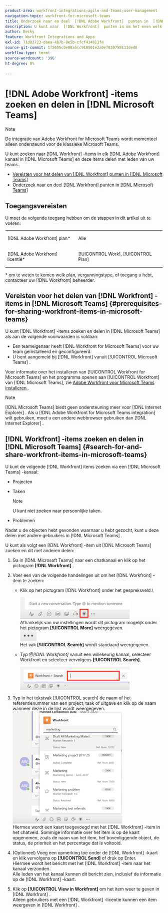 ```yaml
---
product-area: workfront-integrations;agile-and-teams;user-management
navigation-topic: workfront-for-microsoft-teams
title: Onderzoek naar en deel  [!DNL Adobe Workfront]  punten in  [!DNL Microsoft Teams]
description: U kunt naar  [!DNL Workfront]  punten in om het even welk  [!DNL Adobe WorkfrontWorkfront]  kanaal in  [!DNL Microsoft Teams]  zoeken en deze punten met leden van uw teams delen.
author: Becky
feature: Workfront Integrations and Apps
exl-id: 71d83723-daea-4b7b-8e5b-cfcf414611fe
source-git-commit: 1f2655c0e88a5cc918501e2a0ef830758111ded8
workflow-type: tm+mt
source-wordcount: '396'
ht-degree: 0%

---
```


# [!DNL Adobe Workfront] -items zoeken en delen in [!DNL Microsoft Teams]

>[!NOTE]
>
>De integratie van Adobe Workfront for Microsoft Teams wordt momenteel alleen ondersteund voor de klassieke Microsoft Teams.

U kunt zoeken naar [!DNL Workfront] -items in elk [!DNL Adobe Workfront] kanaal in [!DNL Microsoft Teams] en deze items delen met leden van uw teams.

* [Vereisten voor het delen van  [!DNL Workfront]  punten in  [!DNL Microsoft Teams]](#prerequisites-for-sharing-workfront-items-in-microsoft-teams-prerequisites-for-sharing-workfront-items-in-microsoft-teams)
* [Onderzoek naar en deel  [!DNL Workfront]  punten in  [!DNL Microsoft Teams]](#search-for-and-share-adobe-workfront-items-in-microsoft-teams)

## Toegangsvereisten

U moet de volgende toegang hebben om de stappen in dit artikel uit te voeren:

<table style="table-layout:auto"> 
 <col> 
 <col> 
 <tbody> 
  <tr> 
   <td role="rowheader">[!DNL Adobe Workfront] plan*</td> 
   <td> <p>Alle</p> </td> 
  </tr> 
  <tr> 
   <td role="rowheader">[!DNL Adobe Workfront] licentie*</td> 
   <td> <p>[!UICONTROL Work], [!UICONTROL Plan]</p> </td> 
  </tr> 
 </tbody> 
</table>

&#42; om te weten te komen welk plan, vergunningstype, of toegang u hebt, contacteer uw [!DNL Workfront] beheerder.

## Vereisten voor het delen van [!DNL Workfront] -items in [!DNL Microsoft Teams] {#prerequisites-for-sharing-workfront-items-in-microsoft-teams}

U kunt [!DNL Workfront] -items zoeken en delen in [!DNL Microsoft Teams] als aan de volgende voorwaarden is voldaan:

* Een teameigenaar heeft [!DNL Workfront for Microsoft Teams] voor uw team geïnstalleerd en geconfigureerd.
* U bent aangemeld bij [!DNL Workfront] vanuit [!UICONTROL Microsoft Teams] .

Voor informatie over het installeren van [!UICONTROL Workfront for Microsoft Teams] en het programma openen aan [!UICONTROL Workfront] van [!DNL Microsoft Teams], zie [ Adobe Workfront voor Microsoft Teams installeren ](../../workfront-integrations-and-apps/using-workfront-with-microsoft-teams/install-workfront-ms-teams.md).

>[!NOTE]
>
>[!DNL Microsoft Teams] biedt geen ondersteuning meer voor [!DNL Internet Explorer] . Als u [!DNL Adobe Workfront for Microsoft Teams integration] wilt gebruiken, moet u een andere webbrowser gebruiken dan [!DNL Internet Explorer] .


## [!DNL Workfront] -items zoeken en delen in [!DNL Microsoft Teams] {#search-for-and-share-workfront-items-in-microsoft-teams}

U kunt de volgende [!DNL Workfront] items zoeken via een [!DNL Microsoft Teams] -kanaal:

* Projecten
* Taken

  >[!NOTE]
  >
  >U kunt niet zoeken naar persoonlijke taken.

* Problemen

Nadat u de objecten hebt gevonden waarnaar u hebt gezocht, kunt u deze delen met andere gebruikers in [!DNL Microsoft Teams] .

U kunt als volgt een [!DNL Workfront] -item uit [!DNL Microsoft Teams] zoeken en dit met anderen delen:

1. Ga in [!DNL Microsoft Teams] naar een chatkanaal en klik op het pictogram **[!DNL Workfront]** .
1. Voer een van de volgende handelingen uit om het [!DNL Workfront] -item te zoeken:

   * Klik op het pictogram [!DNL Workfront] onder het gespreksveld.\

     ![ ms_teams_workfront_pinned_icon_highlight.png ](assets/ms-teams-workfront-pinned-icon-highlight-350x69.png)\
      Afhankelijk van uw instellingen wordt dit pictogram mogelijk onder het pictogram **[!UICONTROL More]** weergegeven.\
      ![ more_icon.png ](assets/more-icon-52x34.png)\
      Het vak **[!UICONTROL Search]** wordt standaard weergegeven.

   * Typ *@[!DNL Workfront]* vanuit een willekeurig kanaal, selecteer Workfront en selecteer vervolgens **[!UICONTROL Search].**

     ![ ms_teams_search_from_command.png ](assets/ms-teams-search-from-command-350x74.png)

1. Typ in het tekstvak [!UICONTROL search] de naam of het referentienummer van een project, taak of uitgave en klik op de naam wanneer deze in de lijst wordt weergegeven.\
   ![ ms_teams_finding_for_items.png ](assets/ms-teams-searching-for-items-350x359.png)\
   Hiermee wordt een kaart toegevoegd met het [!DNL Workfront] -item in het chatveld. Sommige informatie over het item is op de kaart opgenomen, zoals de naam van het item, het bovenliggende object, de status, de prioriteit en het percentage dat is voltooid.

1. (Optioneel) Voeg een opmerking toe onder de [!DNL Workfront] -kaart en klik vervolgens op **[!UICONTROL Send]** of druk op Enter.\
   Hiermee wordt het bericht met het [!DNL Workfront] -item naar het kanaal verzonden.\
   Alle leden van het kanaal kunnen dit bericht zien, inclusief de informatie op de [!DNL Workfront] -kaart.

1. Klik op **[!UICONTROL View in Workfront]** om het item weer te geven in [!DNL Workfront] .\
   Alleen gebruikers met een [!DNL Workfront] -licentie kunnen een item weergeven in [!DNL Workfront] .
